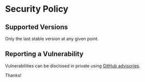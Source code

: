 # Security Policy

## Supported Versions

Only the last stable version at any given point.

## Reporting a Vulnerability

Vulnerabilities can be disclosed in private using
[GitHub advisories](https://github.com/micro/mucl/security).

Thanks!
